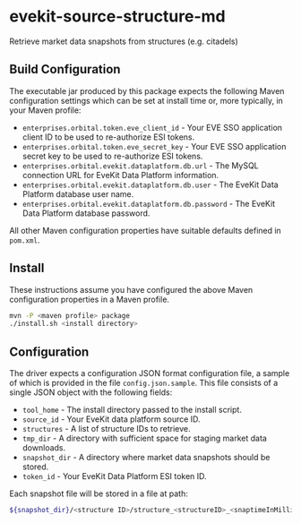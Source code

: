 # evekit-source-structure-md
Retrieve market data snapshots from structures (e.g. citadels)

## Build Configuration

The executable jar produced by this package expects the following Maven configuration settings which can
be set at install time or, more typically, in your Maven profile:

* `enterprises.orbital.token.eve_client_id` - Your EVE SSO application client ID to be used to re-authorize ESI tokens.
* `enterprises.orbital.token.eve_secret_key` - Your EVE SSO application secret key to be used to re-authorize ESI tokens.
* `enterprises.orbital.evekit.dataplatform.db.url` - The MySQL connection URL for EveKit Data Platform information.
* `enterprises.orbital.evekit.dataplatform.db.user` - The EveKit Data Platform database user name.
* `enterprises.orbital.evekit.dataplatform.db.password` - The EveKit Data Platform database password.

All other Maven configuration properties have suitable defaults defined in `pom.xml`.

## Install

These instructions assume you have configured the above Maven configuration properties in a Maven profile.

```bash
mvn -P <maven profile> package
./install.sh <install directory>
```

## Configuration

The driver expects a configuration JSON format configuration file, a sample of which is provided in
the file `config.json.sample`.  This file consists of a single JSON object with the following fields:

* `tool_home` - The install directory passed to the install script.
* `source_id` - Your EveKit data platform source ID.
* `structures` - A list of structure IDs to retrieve.
* `tmp_dir` - A directory with sufficient space for staging market data downloads.
* `snapshot_dir` - A directory where market data snapshots should be stored.
* `token_id` - Your EveKit Data Platform ESI token ID.

Each snapshot file will be stored in a file at path:

```bash
${snapshot_dir}/<structure ID>/structure_<structureID>_<snaptimeInMillisUTC>_<YYYYMMDD>.csv.gz

```
